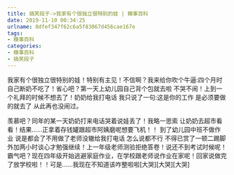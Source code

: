 ```yaml
---
title: 搞笑段子->我家有个很独立很特别的娃 | 糗事百科
date: 2019-11-10 00:34:25
urlname: 0dfef347f62c6a5f83067d456cae167e
tags: 
- 糗事百科
categories:
- 糗事百科
- 搞笑段子
---
```

我家有个很独立很特别的娃！特别有主见！不信啊？我来给你吹个牛逼:四个月时自己断奶不吃了！省心吧？第一天上幼儿园自己背个包就去啦  不哭不闹！上到一个礼拜的时候不想去了！奶奶给我打电话  我只说了一句:这是你的工作  是必须要做的就去了  从此再也没闹过。

羡慕吧？同年的某一天奶奶打来电话哭着说娃丢了！我略一思索 让奶奶去超市看看！结果……正拿着存钱罐跟超市阿姨磨呢想要飞机！！     到了幼儿园中班不做作业   说是都会了不用做了老师没辙给我打电话   怎么说都不行  不得已赏了一顿二踢脚外加两小时谈心才勉强继续！上一年级老师测验拒绝答卷！说还不到考试时候呢！霸气吧？现在四年级开始逃避家庭作业，在学校跟老师说作业在家呢！回家说做完了放学校啦！！可是……我现在不知道该咋整啦啦[大哭][大哭][大哭]


